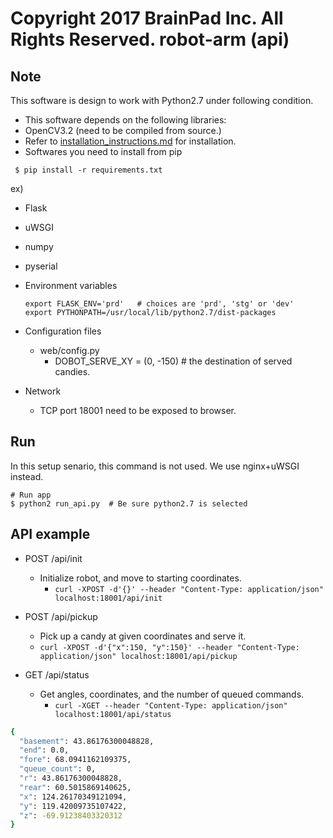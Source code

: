 Copyright 2017 BrainPad Inc. All Rights Reserved.
robot-arm (api)
===

## Note
This software is design to work with Python2.7 under following condition.
- This software depends on the following libraries:
 - OpenCV3.2 (need to be compiled from source.)
  - Refer to [installation_instructions.md](../setup/installation_instructions.md) for installation.
 - Softwares you need to install from pip
 ```
  $ pip install -r requirements.txt
 ```
  ex)
  - Flask
  - uWSGI
  - numpy
  - pyserial

- Environment variables
    ```
    export FLASK_ENV='prd'   # choices are 'prd', 'stg' or 'dev'
    export PYTHONPATH=/usr/local/lib/python2.7/dist-packages
    ```

- Configuration files
  - web/config.py
    - DOBOT_SERVE_XY = (0, -150) # the destination of served candies.

- Network
  - TCP port 18001 need to be exposed to browser.

## Run
In this setup senario, this command is not used. We use nginx+uWSGI instead.
```
# Run app
$ python2 run_api.py  # Be sure python2.7 is selected
```

## API example
- POST /api/init
  - Initialize robot, and move to starting coordinates.
    - `curl -XPOST -d'{}' --header "Content-Type: application/json" localhost:18001/api/init`

- POST /api/pickup
  - Pick up a candy at given coordinates and serve it.
  - `curl -XPOST -d'{"x":150, "y":150}' --header "Content-Type: application/json" localhost:18001/api/pickup`

- GET /api/status
  - Get angles, coordinates, and the number of queued commands.
    - `curl -XGET --header "Content-Type: application/json" localhost:18001/api/status`
```sh
{
  "basement": 43.86176300048828,
  "end": 0.0,
  "fore": 68.0941162109375,
  "queue_count": 0,
  "r": 43.86176300048828,
  "rear": 60.5015869140625,
  "x": 124.26170349121094,
  "y": 119.42009735107422,
  "z": -69.91238403320312
}
```
